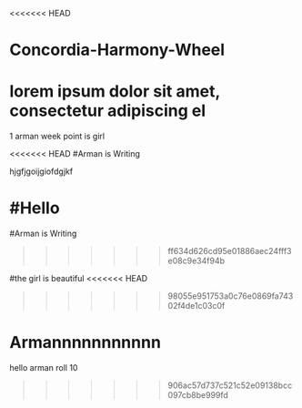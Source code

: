 <<<<<<< HEAD
# Concordia-Harmony-Wheel
<!-- Hello Saidur & Arman -->
lorem ipsum dolor sit amet, consectetur adipiscing el
=======
1 arman week point is girl


<<<<<<< HEAD
#Arman is Writing 

hjgfjgoijgiofdgjkf




#Hello
=======
#Arman is Writing
>>>>>>> ff634d626cd95e01886aec24fff3e08c9e34f94b


#the girl is beautiful
<<<<<<< HEAD
>>>>>>> 98055e951753a0c76e0869fa74302f4de1c03c0f



Armannnnnnnnnnn
=======

hello arman roll 10
>>>>>>> 906ac57d737c521c52e09138bcc097cb8be999fd
